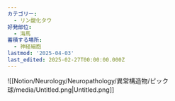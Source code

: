 ```yaml
---
カテゴリー:
  - リン酸化タウ
好発部位:
  - 海馬
蓄積する場所:
  - 神経細胞
lastmod: '2025-04-03'
last_edited: 2025-02-27T00:00:00.000Z
---
```


![[Notion/Neurology/Neuropathology/異常構造物/ピック球/media/Untitled.png|Untitled.png]]

